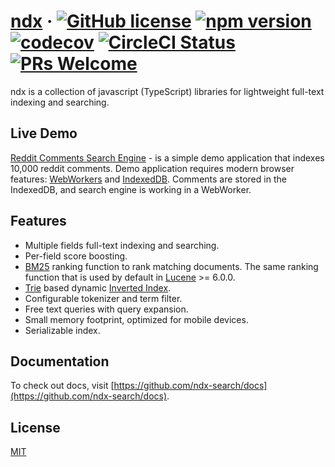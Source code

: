 # [ndx](https://github.com/ndx-search/ndx) &middot; [![GitHub license](https://img.shields.io/badge/license-MIT-blue.svg)](https://github.com/ndx-search/ndx/blob/master/LICENSE) [![npm version](https://img.shields.io/npm/v/ndx.svg)](https://www.npmjs.com/package/ndx) [![codecov](https://codecov.io/gh/ndx-search/ndx/branch/master/graph/badge.svg)](https://codecov.io/gh/ndx-search/ndx) [![CircleCI Status](https://circleci.com/gh/ndx-search/ndx.svg?style=shield&circle-token=:circle-token)](https://circleci.com/gh/ndx-search/ndx) [![PRs Welcome](https://img.shields.io/badge/PRs-welcome-brightgreen.svg)](https://github.com/ndx-search/ndx)

ndx is a collection of javascript (TypeScript) libraries for lightweight full-text indexing and searching.

## Live Demo

[Reddit Comments Search Engine](https://localvoid.github.io/ndx-demo/) - is a simple demo application that indexes
10,000 reddit comments. Demo application requires modern browser features:
[WebWorkers](https://developer.mozilla.org/en-US/docs/Web/API/Web_Workers_API) and
[IndexedDB](https://developer.mozilla.org/en/docs/Web/API/IndexedDB_API). Comments are stored in the IndexedDB,
and search engine is working in a WebWorker.

## Features

- Multiple fields full-text indexing and searching.
- Per-field score boosting.
- [BM25](https://en.wikipedia.org/wiki/Okapi_BM25) ranking function to rank matching documents. The same ranking
  function that is used by default in [Lucene](http://lucene.apache.org/core/) >= 6.0.0.
- [Trie](https://en.wikipedia.org/wiki/Trie) based dynamic
  [Inverted Index](https://en.wikipedia.org/wiki/Inverted_index).
- Configurable tokenizer and term filter.
- Free text queries with query expansion.
- Small memory footprint, optimized for mobile devices.
- Serializable index.

## Documentation

To check out docs, visit [https://github.com/ndx-search/docs](https://github.com/ndx-search/docs).

## License

[MIT](http://opensource.org/licenses/MIT)
